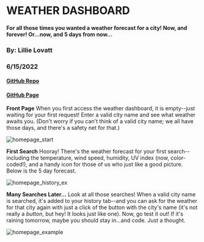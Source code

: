 # WEATHER DASHBOARD 
#### For all those times you wanted a weather forecast for a city! Now, and forever! Or...now, and 5 days from now...


### By: Lillie Lovatt

### 6/15/2022

#### [GitHub Repo](https://github.com/lillielovatt/weather-forecast-api)

#### [GitHub Page](https://lillielovatt.github.io/weather-forecast-api/)

**Front Page** When you first access the weather dashboard, it is empty--just waiting for your first request! Enter a valid city name and see what weather awaits you. (Don't worry if you can't think of a valid city name; we all have those days, and there's a safety net for that.)

![homepage_start](https://user-images.githubusercontent.com/104483166/173963773-c16924a0-3adc-429b-b903-259300eac739.png)

**First Search** Hooray! There's the weather forecast for your first search--including the temperature, wind speed, humidity, UV index (now, color-coded!), and a handy icon for those of us who just like a good picture. Below is the 5 day forecast.

![homepage_history_ex](https://user-images.githubusercontent.com/104483166/173963770-25848994-efe0-46f7-9910-3b622dfec867.png)

**Many Searches Later...** Look at all those searches! When a valid city name is searched, it's added to your history tab--and you can ask for the weather for that city again with just a click of the button with the city's name (it's not really a *button*, but hey! It looks just like one). Now, go test it out! If it's raining tomorrow, maybe you should stay in...and code. Just a thought.

![homepage_example](https://user-images.githubusercontent.com/104483166/173963774-4ff1f293-9dd2-4d50-8e55-3328636d1477.png)